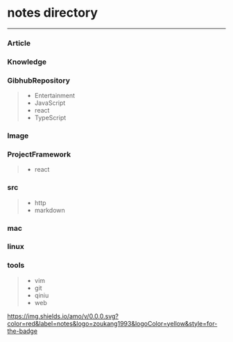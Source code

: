 # notes directory
---


### Article

### Knowledge


### GibhubRepository
> - Entertainment
> - JavaScript
> - react
> - TypeScript


### Image
> 

### ProjectFramework
> - react

### src
> - http
> - markdown

### mac

### linux

### tools
> - vim
> - git
> - qiniu
> - web


https://img.shields.io/amo/v/0.0.0.svg?color=red&label=notes&logo=zoukang1993&logoColor=yellow&style=for-the-badge

